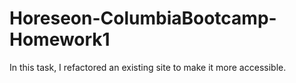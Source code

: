 # Horeseon-ColumbiaBootcamp-Homework1
In this task, I refactored an existing site to make it more accessible.
